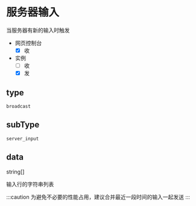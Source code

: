 # 服务器输入

当服务器有新的输入时触发

- 网页控制台
  - [x] 收
- 实例
  - [ ] 收
  - [x] 发

## type

`broadcast`

## subType

`server_input`

## data

string[]

输入行的字符串列表

:::caution
为避免不必要的性能占用，建议合并最近一段时间的输入一起发送
:::
